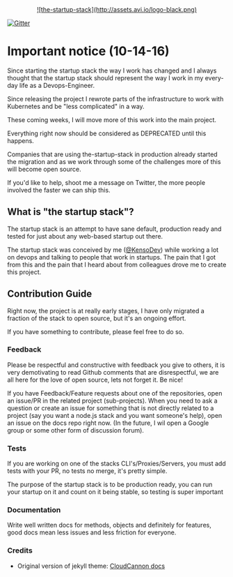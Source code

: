 <a href="http://the-startup-stack.com" style="text-align: center; display: block;">
  ![the-startup-stack](http://assets.avi.io/logo-black.png)
</a>

[![Gitter](https://badges.gitter.im/Join%20Chat.svg)](https://gitter.im/the-startup-stack/general)

# Important notice (10-14-16)

Since starting the startup stack the way I work has changed and I always
thought that the startup stack should represent the way I work in my every-day
life as a Devops-Engineer.

Since releasing the project I rewrote parts of the infrastructure to work with
Kubernetes and be "less complicated" in a way.

These coming weeks, I will move more of this work into the main project.

Everything right now should be considered as DEPRECATED until this happens.

Companies that are using the-startup-stack in production already started the
migration and as we work through some of the challenges more of this will
become open source.

If you'd like to help, shoot me a message on Twitter, the more people involved
the faster we can ship this.


## What is "the startup stack"?

The startup stack is an attempt to have sane default, production ready and tested for just about any web-based startup out there.

The startup stack was conceived by me ([@KensoDev](http://twitter.com/KensoDev)) while working a lot on devops and talking to people that work in startups. The pain that I got from this and the pain that I heard about from colleagues drove me to create this project.

## Contribution Guide

Right now, the project is at really early stages, I have only migrated a fraction of the stack to open source, but it's an ongoing effort.

If you have something to contribute, please feel free to do so.

### Feedback

Please be respectful and constructive with feedback you give to others, it is very demotivating to read Github comments that are disrespectful, we are all here for the love of open source, lets not forget it. Be nice!

If you have Feedback/Feature requests about one of the repositories, open an issue/PR in the related project (sub-projects).
When you need to ask a question or create an issue for something that is not directly related to a project (say you want a node.js stack and you want someone's help), open an issue on the docs repo right now. (In the future, I wil open a Google group or some other form of discussion forum).

### Tests

If you are working on one of the stacks CLI's/Proxies/Servers, you must add tests with your PR, no tests no merge, it's pretty simple.

The purpose of the startup stack is to be production ready, you can run your startup on it and count on it being stable, so testing is super important

### Documentation

Write well written docs for methods, objects and definitely for features, good docs mean less issues and less friction for everyone.

### Credits

* Original version of jekyll theme: [CloudCannon docs](http://docs.cloudcannon.com/)


